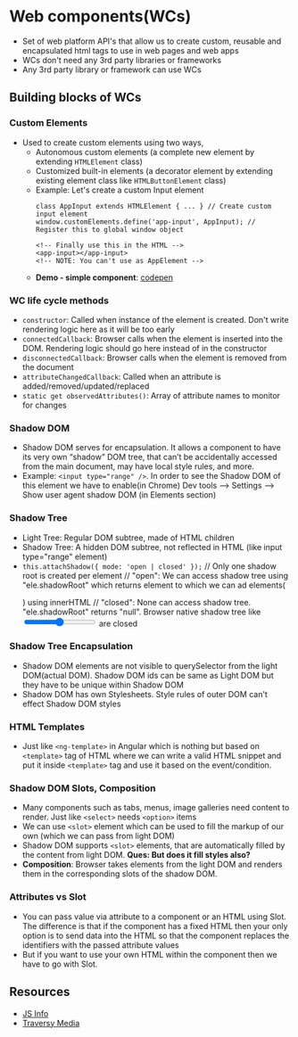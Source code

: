 # Web components(WCs)

- Set of web platform API's that allow us to create custom, reusable and encapsulated html tags to use in web pages and web apps
- WCs don't need any 3rd party libraries or frameworks
- Any 3rd party library or framework can use WCs

## Building blocks of WCs

### Custom Elements
- Used to create custom elements using two ways,
  - Autonomous custom elements (a complete new element by extending `HTMLElement` class)
  - Customized built-in elements (a decorator element by extending existing element class like `HTMLButtonElement` class)
  - Example: Let's create a custom Input element
    ```
    class AppInput extends HTMLElement { ... } // Create custom input element
    window.customElements.define('app-input', AppInput); // Register this to global window object

    <!-- Finally use this in the HTML -->
    <app-input></app-input>
    <!-- NOTE: You can't use as AppElement -->
    ```
  - **Demo - simple component**: [codepen](https://codepen.io/Amarnath510/pen/gOLgZeq)
### WC life cycle methods
- `constructor`: Called when instance of the element is created. Don't write rendering logic here as it will be too early
- `connectedCallback`: Browser calls when the element is inserted into the DOM. Rendering logic should go here instead of in the constructor
- `disconnectedCallback`: Browser calls when the element is removed from the document
- `attributeChangedCallback`: Called when an attribute is added/removed/updated/replaced
- `static get observedAttributes()`: Array of attribute names to monitor for changes
### Shadow DOM
- Shadow DOM serves for encapsulation. It allows a component to have its very own “shadow” DOM tree, that can’t be accidentally accessed from the main document, may have local style rules, and more.
- Example: `<input type="range" />`. In order to see the Shadow DOM of this element we have to enable(in Chrome) Dev tools --> Settings --> Show user agent shadow DOM (in Elements section)
### Shadow Tree
- Light Tree: Regular DOM subtree, made of HTML children
- Shadow Tree: A hidden DOM subtree, not reflected in HTML (like input type="range" element)
- `this.attachShadow({ mode: 'open | closed' });` // Only one shadow root is created per element
    // "open": We can access shadow tree using "ele.shadowRoot" which returns element to which we can ad elements(<p>) using innerHTML
    // "closed": None can access shadow tree. "ele.shadowRoot" returns "null". Browser native shadow tree like <input type="range"> are closed
### Shadow Tree Encapsulation
- Shadow DOM elements are not visible to querySelector from the light DOM(actual DOM). Shadow DOM ids can be same as Light DOM but they have to be unique within Shadow DOM
- Shadow DOM has own Stylesheets. Style rules of outer DOM can't effect Shadow DOM styles
### HTML Templates
- Just like `<ng-template>` in Angular which is nothing but based on `<template>` tag of HTML where we can write a valid HTML snippet and put it inside `<template>` tag and use it based on the event/condition.
### Shadow DOM Slots, Composition
- Many components such as tabs, menus, image galleries need content to render. Just like `<select>` needs `<option>` items
- We can use `<slot>` element which can be used to fill the markup of our own (which we can pass from light DOM)
- Shadow DOM supports `<slot>` elements, that are automatically filled by the content from light DOM.  **Ques: But does it fill styles also?**
- **Composition**: Browser takes elements from the light DOM and renders them in the corresponding slots of the shadow DOM.
### Attributes vs Slot
- You can pass value via attribute to a component or an HTML using Slot. The difference is that if the component has a fixed HTML then your only option is to send data into the HTML so that the component replaces the identifiers with the passed attribute values
- But if you want to use your own HTML within the component then we have to go with Slot.





## Resources
- [JS Info](https://javascript.info/web-components)
- [Traversy Media](https://www.youtube.com/watch?v=PCWaFLy3VUo)
